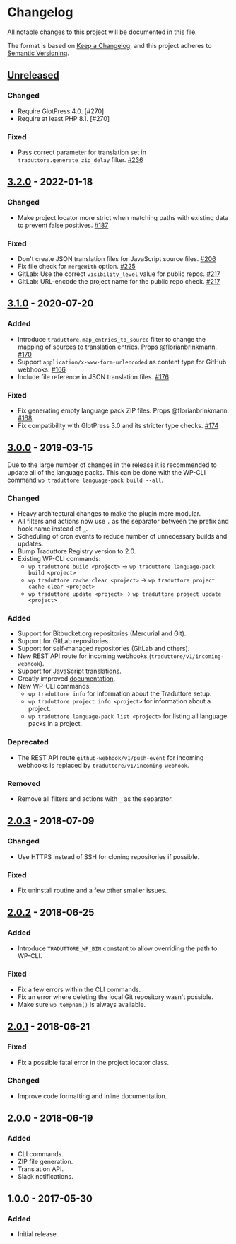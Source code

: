 # Changelog
All notable changes to this project will be documented in this file.

The format is based on [Keep a Changelog](https://keepachangelog.com/en/1.0.0/),
and this project adheres to [Semantic Versioning](https://semver.org/spec/v2.0.0.html).

## [Unreleased]

### Changed
* Require GlotPress 4.0. [#270]
* Require at least PHP 8.1. [#270]

### Fixed
* Pass correct parameter for translation set in `traduttore.generate_zip_delay` filter. [#236]

## [3.2.0] - 2022-01-18

### Changed
* Make project locator more strict when matching paths with existing data to prevent false positives. [#187]

### Fixed
* Don't create JSON translation files for JavaScript source files. [#206]
* Fix file check for `mergeWith` option. [#225]
* GitLab: Use the correct `visibility_level` value for public repos. [#217]
* GitLab: URL-encode the project name for the public repo check. [#217]

## [3.1.0] - 2020-07-20

### Added
* Introduce `traduttore.map_entries_to_source` filter to change the mapping of sources to translation entries. Props @florianbrinkmann. [#170]
* Support `application/x-www-form-urlencoded` as content type for GitHub webhooks. [#166]
* Include file reference in JSON translation files. [#176]

### Fixed
* Fix generating empty language pack ZIP files. Props @florianbrinkmann. [#168]
* Fix compatibility with GlotPress 3.0 and its stricter type checks. [#174]

## [3.0.0] - 2019-03-15
Due to the large number of changes in the release it is recommended to update all of the language packs. This can be done with the WP-CLI command `wp traduttore language-pack build --all`.

### Changed
* Heavy architectural changes to make the plugin more modular.
* All filters and actions now use `.` as the separator between the prefix and hook name instead of `_`.
* Scheduling of cron events to reduce number of unnecessary builds and updates.
* Bump Traduttore Registry version to 2.0.
* Existing WP-CLI commands:
  * `wp traduttore build <project>` → `wp traduttore language-pack build <project>`
  * `wp traduttore cache clear <project>` → `wp traduttore project cache clear <project>`
  * `wp traduttore update <project>` → `wp traduttore project update <project>`

### Added
* Support for Bitbucket.org repositories (Mercurial and Git).
* Support for GitLab repositories.
* Support for self-managed repositories (GitLab and others).
* New REST API route for incoming webhooks (`traduttore/v1/incoming-webhook`).
* Support for [JavaScript translations](https://make.wordpress.org/core/2018/11/09/new-javascript-i18n-support-in-wordpress/).
* Greatly improved [documentation](https://wearerequired.github.io/traduttore/).
* New WP-CLI commands:
  * `wp traduttore info` for information about the Traduttore setup.
  * `wp traduttore project info <project>` for information about a project.
  * `wp traduttore language-pack list <project>` for listing all language packs in a project.

### Deprecated
* The REST API route `github-webhook/v1/push-event` for incoming webhooks is replaced by `traduttore/v1/incoming-webhook`.

### Removed
* Remove all filters and actions with `_` as the separator.

## [2.0.3] - 2018-07-09
### Changed
* Use HTTPS instead of SSH for cloning repositories if possible.

### Fixed
* Fix uninstall routine and a few other smaller issues.

## [2.0.2] - 2018-06-25
### Added
* Introduce `TRADUTTORE_WP_BIN` constant to allow overriding the path to WP-CLI.

### Fixed
* Fix a few errors within the CLI commands.
* Fix an error where deleting the local Git repository wasn't possible.
* Make sure `wp_tempnam()` is always available.

## [2.0.1] - 2018-06-21
### Fixed
* Fix a possible fatal error in the project locator class.

### Changed
* Improve code formatting and inline documentation.

## 2.0.0 - 2018-06-19
### Added
* CLI commands.
* ZIP file generation.
* Translation API.
* Slack notifications.

## 1.0.0 - 2017-05-30
### Added
* Initial release.

[Unreleased]: https://github.com/wearerequired/traduttore/compare/3.2.0...HEAD
[3.2.0]: https://github.com/wearerequired/traduttore/compare/3.1.0...3.2.0
[3.1.0]: https://github.com/wearerequired/traduttore/compare/3.0.0...3.1.0
[3.0.0]: https://github.com/wearerequired/traduttore/compare/2.0.3...3.0.0
[2.0.3]: https://github.com/wearerequired/traduttore/compare/2.0.2...2.0.3
[2.0.2]: https://github.com/wearerequired/traduttore/compare/2.0.1...2.0.2
[2.0.1]: https://github.com/wearerequired/traduttore/compare/2.0.0...2.0.1

[#166]: https://github.com/wearerequired/traduttore/issues/166
[#168]: https://github.com/wearerequired/traduttore/issues/168
[#170]: https://github.com/wearerequired/traduttore/issues/170
[#174]: https://github.com/wearerequired/traduttore/issues/174
[#176]: https://github.com/wearerequired/traduttore/issues/176
[#187]: https://github.com/wearerequired/traduttore/issues/187
[#206]: https://github.com/wearerequired/traduttore/issues/206
[#225]: https://github.com/wearerequired/traduttore/issues/225
[#217]: https://github.com/wearerequired/traduttore/issues/217
[#236]: https://github.com/wearerequired/traduttore/pull/236
